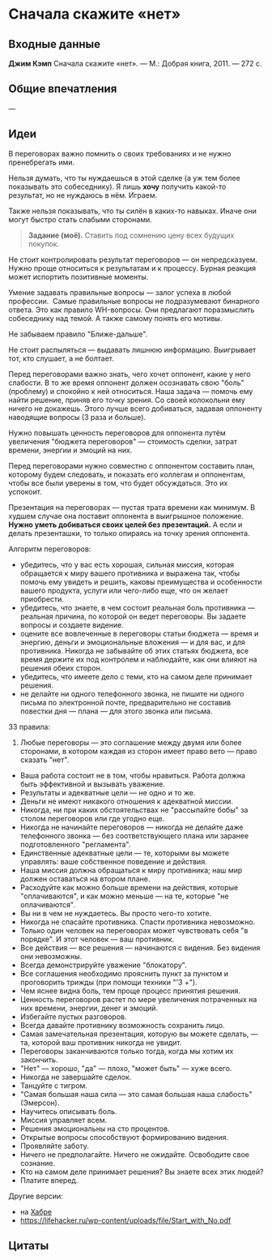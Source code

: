# Сначала скажите «нет»


## Входные данные

**Джим Кэмп** Сначала скажите «нет». — М.: Добрая книга, 2011. — 272 с.


## Общие впечатления

—


## Идеи

В переговорах важно помнить о своих требованиях и не нужно пренебрегать ими. 

Нельзя думать, что ты нуждаешься в этой сделке (а уж тем более показывать это собеседнику).
Я лишь **хочу** получить какой-то результат, но не нуждаюсь в нём.
Играем.

Также нельзя показывать, что ты силён в каких-то навыках.
Иначе они могут быстро стать слабыми сторонами.

> **Задание (моё).** Ставить под сомнению цену всех будущих покупок.

Не стоит контролировать результат переговоров — он непредсказуем.
Нужно проще относиться к результатам и к процессу.
Бурная реакция может испортить позитивные моменты.

Умение задавать правильные вопросы — залог успеха в любой профессии. 
Самые правильные вопросы не подразумевают бинарного ответа.
Это как правило WH-вопросы.
Они предлагают поразмыслить собеседнику над темой.
А также самому понять его мотивы.

Не забываем правило "Ближе-дальше".

Не стоит распыляться — выдавать лишнюю информацию.
Выигрывает тот, кто слушает, а не болтает.

Перед переговорами важно знать, чего хочет оппонент, какие у него слабости.
В то же время оппонент должен осознавать свою "боль" (проблему) и спокойно к ней относиться.
Наша задача — помочь ему найти решение, приняв его точку зрения.
Со своей колокольни ему ничего не докажешь.
Этого лучше всего добиваться, задавая оппоненту наводящие вопросы (3 раза и больше).

Нужно повышать ценность переговоров для оппонента путём увеличения "бюджета переговоров" — стоимость сделки, затрат времени, энергии и эмоций на них.

Перед переговорами нужно совместно с оппонентом составить план, которому будем следовать, и показать его коллегам и оппонентам, чтобы все были уверены в том, что будет обсуждаться.
Это их успокоит. 

Презентация на переговорах — пустая трата времени как минимум.
В худшем случае она поставит оппонента в выигрышное положение.
**Нужно уметь добиваться своих целей без презентаций.**
А если и делать презенташки, то только опираясь на точку зрения оппонента. 

Алгоритм переговоров:
- убедитесь, что у вас есть хорошая, сильная миссия, которая обращается к миру вашего противника и выражена так, чтобы помочь ему увидеть и решить, каковы преимущества и особенности вашего продукта, услуги или чего-либо еще, что он желает приобрести.
- убедитесь, что знаете, в чем состоит реальная боль противника — реальная причина, по которой он ведет переговоры. Вы задаете вопросы и создаете видение.
- оцените все вовлеченные в переговоры статьи бюджета — время и энергию, деньги и эмоциональные вложения — и для вас, и для противника. Никогда не забывайте об этих статьях бюджета, все время держите их под контролем и наблюдайте, как они влияют на решения обеих сторон.
- убедитесь, что имеете дело с теми, кто на самом деле принимает решения.
- не делайте ни одного телефонного звонка, не пишите ни одного письма по электронной почте, предварительно не составив повестки дня — плана — для этого звонка или письма.

33 правила:
1. Любые переговоры — это соглашение между двумя или более сторонами, в котором каждая из сторон имеет право вето — право сказать "нет".
- Ваша работа состоит не в том, чтобы нравиться. Работа должна быть эффективной и вызывать уважение.
- Результаты и адекватные цели — не одно и то же.
- Деньги не имеют никакого отношения к адекватной миссии.
- Никогда, ни при каких обстоятельствах не "рассыпайте бобы" за столом переговоров или где угодно еще.
- Никогда не начинайте переговоров — никогда не делайте даже телефонного звонка — без соответствующего плана или заранее подготовленного "регламента".
- Единственные адекватные цели — те, которыми вы можете управлять: ваше собственное поведение и действия.
- Наша миссия должна обращаться к миру противника; наш мир должен оставаться на втором плане.
- Расходуйте как можно больше времени на действия, которые "оплачиваются", и как можно меньше — на те, которые "не оплачиваются".
- Вы ни в чем не нуждаетесь. Вы просто чего-то хотите.
- Никогда не спасайте противника. Спасти противника невозможно.
- Только один человек на переговорах может чувствовать себя "в порядке". И этот человек — ваш противник.
- Все действия — все решения — начинаются с видения. Без видения они невозможны.
- Всегда демонстрируйте уважение "блокатору".
- Все соглашения необходимо прояснить пункт за пунктом и проговорить трижды (при помощи техники "'3 +").
- Чем яснее видна боль, тем проще процесс принятия решения.
- Ценность переговоров растет по мере увеличения потраченных на них времени, энергии, денег и эмоций.
- Избегайте пустых разговоров.
- Всегда давайте противнику возможность сохранить лицо.
- Самая замечательная презентация, которую вы можете сделать, — та, которой ваш противник никогда не увидит.
- Переговоры заканчиваются только тогда, когда мы хотим их закончить.
- "Нет" — хорошо, "да" — плохо, "может быть" — хуже всего.
- Никогда не завершайте сделок.
- Танцуйте с тигром.
- "Самая большая наша сила — это самая большая наша слабость" (Эмерсон).
- Научитесь описывать боль.
- Миссия управляет всем.
- Решения эмоциональны на сто процентов.
- Открытые вопросы способствуют формированию видения.
- Проявляйте заботу.
- Ничего не предполагайте. Ничего не ожидайте. Освободите свое сознание.
- Кто на самом деле принимает решения? Вы знаете всех этих людей?
- Платите вперед.

Другие версии:
- на [Хабре](https://habrahabr.ru/company/liteorder/blog/292548/)
- https://lifehacker.ru/wp-content/uploads/file/Start_with_No.pdf


## Цитаты

